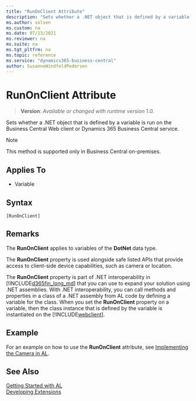 ```yaml
---
title: "RunOnClient Attribute"
description: "Sets whether a .NET object that is defined by a variable is run on the Business Central Web client or Dynamics 365 Business Central service."
ms.author: solsen
ms.custom: na
ms.date: 07/13/2021
ms.reviewer: na
ms.suite: na
ms.tgt_pltfrm: na
ms.topic: reference
ms.service: "dynamics365-business-central"
author: SusanneWindfeldPedersen
---
```

[//]: # (START>DO_NOT_EDIT)
[//]: # (IMPORTANT:Do not edit any of the content between here and the END>DO_NOT_EDIT.)
[//]: # (Any modifications should be made in the .xml files in the ModernDev repo.)

# RunOnClient Attribute
> **Version**: _Available or changed with runtime version 1.0._

Sets whether a .NET object that is defined by a variable is run on the Business Central Web client or Dynamics 365 Business Central service.

> [!NOTE]
> This method is supported only in Business Central on-premises.

## Applies To

- Variable


## Syntax

```AL
[RunOnClient]
```

[//]: # (IMPORTANT: END>DO_NOT_EDIT)

## Remarks

The **RunOnClient** applies to variables of the **DotNet** data type.  

The **RunOnClient** property is used alongside safe listed APIs that provide access to client-side device capabilities, such as camera or location.

The **RunOnClient** property is part of .NET interoperability in [!INCLUDE[d365fin_long_md](../includes/d365fin_long_md.md)] that you can use to expand your solution using .NET assemblies. With .NET interoperability, you can call methods and properties in a class of a .NET assembly from AL code by defining a variable for the class. When you set the **RunOnClient** property on a variable, then the class instance that is defined by the variable is instantiated on the [!INCLUDE[webclient](../includes/webclient.md)].  

## Example

For an example on how to use the **RunOnClient** attribute, see [Implementing the Camera in AL](../devenv-implement-camera-al.md#example).

## See Also  
[Getting Started with AL](../devenv-get-started.md)  
[Developing Extensions](../devenv-dev-overview.md)  